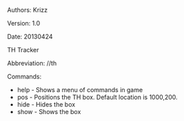 Authors: Krizz

Version: 1.0

Date: 20130424

TH Tracker

Abbreviation: //th

Commands:
* help - Shows a menu of commands in game
* pos <x> <y> - Positions the TH box. Default location is 1000,200.
* hide - Hides the box
* show - Shows the box




